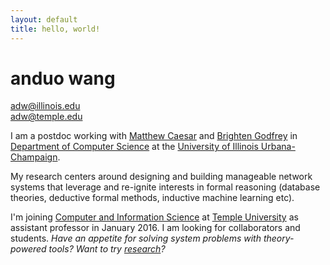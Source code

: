 ```yaml
---
layout: default
title: hello, world!
---
```


# anduo wang

<adw@illinois.edu> <br> <adw@temple.edu>

I am a postdoc working with
[Matthew Caesar](http://web.engr.illinois.edu/~caesar/ "Title") and
[Brighten Godfrey](http://pbg.cs.illinois.edu/ "Title") in
[Department of Computer Science](http://cs.illinois.edu/ "Title") at
the [University of Illinois Urbana-Champaign](http://illinois.edu/
"Title").

My research centers around designing and building manageable network
systems that leverage and re-ignite interests in formal reasoning
(database theories, deductive formal methods, inductive machine
learning etc).

I'm joining
[Computer and Information Science](http://www.temple.edu/cis/ "Title")
at [Temple University](http://www.temple.edu/ "Title") as assistant
professor in January 2016. I am looking for collaborators and
students. *Have an appetite for solving system problems with
theory-powered tools? Want to try [research]({{site.url}}/research/)?*
